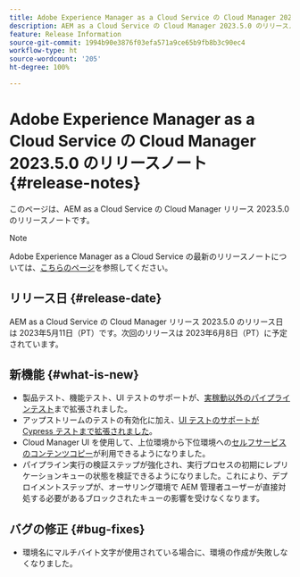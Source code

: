 ```yaml
---
title: Adobe Experience Manager as a Cloud Service の Cloud Manager 2023.5.0 のリリースノート
description: AEM as a Cloud Service の Cloud Manager 2023.5.0 のリリースノートです。
feature: Release Information
source-git-commit: 1994b90e3876f03efa571a9ce65b9fb8b3c90ec4
workflow-type: ht
source-wordcount: '205'
ht-degree: 100%

---
```



# Adobe Experience Manager as a Cloud Service の Cloud Manager 2023.5.0 のリリースノート {#release-notes}

このページは、AEM as a Cloud Service の Cloud Manager リリース 2023.5.0 のリリースノートです。

>[!NOTE]
>
>Adobe Experience Manager as a Cloud Service の最新のリリースノートについては、[こちらのページ](/help/release-notes/release-notes-cloud/release-notes-current.md)を参照してください。

## リリース日 {#release-date}

AEM as a Cloud Service の Cloud Manager リリース 2023.5.0 のリリース日は 2023年5月11日（PT）です。次回のリリースは 2023年6月8日（PT）に予定されています。

## 新機能 {#what-is-new}

* 製品テスト、機能テスト、UI テストのサポートが、[実稼動以外のパイプラインテスト](/help/implementing/cloud-manager/configuring-pipelines/configuring-non-production-pipelines.md)まで拡張されました。
* アップストリームのテストの有効化に加え、[UI テストのサポートが Cypress テストまで拡張されました](/help/implementing/cloud-manager/ui-testing.md)。
* Cloud Manager UI を使用して、上位環境から下位環境への[セルフサービスのコンテンツコピー](/help/implementing/developing/tools/content-copy.md)が利用できるようになりました。
* パイプライン実行の検証ステップが強化され、実行プロセスの初期にレプリケーションキューの状態を検証できるようになりました。これにより、デプロイメントステップが、オーサリング環境で AEM 管理者ユーザーが直接対処する必要があるブロックされたキューの影響を受けなくなります。

## バグの修正 {#bug-fixes}

* 環境名にマルチバイト文字が使用されている場合に、環境の作成が失敗しなくなりました。
